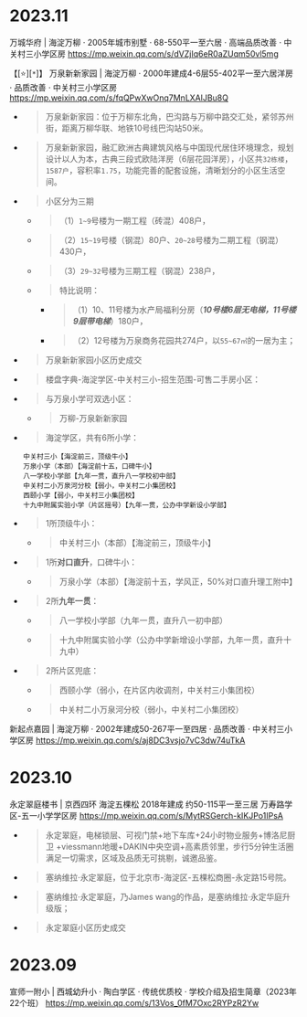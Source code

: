 
# 2023.11

万城华府 | 海淀万柳 · 2005年城市别墅 · 68-550平一至六居 · 高端品质改善 · 中关村三小学区房 https://mp.weixin.qq.com/s/dVZjIq6eR0aZUqm50vl5mg

【[:star:][`*`]】 万泉新新家园 | 海淀万柳 · 2000年建成4-6层55-402平一至六居洋房 · 品质改善 · 中关村三小学区房 https://mp.weixin.qq.com/s/fqQPwXwOnq7MnLXAlJBu8Q
- > 万泉新新家园：位于万柳东北角，巴沟路与万柳中路交汇处，紧邻苏州街，距离万柳华联、地铁10号线巴沟站50米。
- > 万泉新新家园，融汇欧洲古典建筑风格与中国现代居住环境理念，规划设计以人为本，古典三段式欧陆洋房（6层花园洋房），小区共`32栋楼`，`1587户`，容积率`1.75`，功能完善的配套设施，清晰划分的小区生活空间。
- > 小区分为三期
  * > （1）`1~9`号楼为一期工程（砖混）408户，
  * > （2）`15~19`号楼（钢混）80户、`20~28`号楼为二期工程（钢混）430户，
  * > （3）`29~32`号楼为三期工程（钢混）238户，
  * > 特比说明：
    + > （1）10、11号楼为水产局福利分房（***10号楼6层无电梯，11号楼9层带电梯***）180户，
    + > （2）12号楼为万泉商务花园共274户，以`55~67㎡`的一居为主；
- > 万泉新新家园小区历史成交
- > 楼盘字典-海淀学区-中关村三小-招生范围-可售二手房小区：
- > 与万泉小学可双选小区：
  * > 万柳-万泉新新家园
- > 海淀学区，共有6所小学：
  ```console
  中关村三小【海淀前三，顶级牛小】
  万泉小学（本部）【海淀前十五，口碑牛小】
  八一学校小学部【九年一贯，直升八一学校初中部】
  中关村二小万泉河分校【弱小，中关村二小集团校】
  西颐小学【弱小，中关村三小集团校】
  十九中附属实验小学（片区摇号）【九年一贯，公办中学新设小学部】
  ```
- > 1所顶级牛小：
  * > 中关村三小（本部）【海淀前三，顶级牛小】
- > 1所**对口直升**，口碑牛小：
  * > 万泉小学（本部）【海淀前十五，学风正，50%对口直升理工附中】
- > 2所**九年一贯**：
  * > 八一学校小学部（九年一贯，直升八一初中部）
  * > 十九中附属实验小学（公办中学新增设小学部，九年一贯，直升十九中）
- > 2所片区兜底：
  * > 西颐小学（弱小，在片区内收调剂，中关村三小集团校）
  * > 中关村二小万泉河分校（弱小，中关村二小集团校）

新起点嘉园 | 海淀万柳 · 2002年建成50-267平一至四居 · 品质改善 · 中关村三小学区房 https://mp.weixin.qq.com/s/aj8DC3vsjo7vC3dw74uTkA

# 2023.10

永定翠庭楼书 | 京西四环 海淀五棵松 2018年建成 约50-115平一至三居 万寿路学区-五一小学学区房 https://mp.weixin.qq.com/s/MytRSGerch-kIKJPo1IPsA
- > 永定翠庭，电梯锁层、可视门禁+地下车库+24小时物业服务+博洛尼厨卫 +viessmann地暖+DAKIN中央空调+高素质邻里，步行5分钟生活圈满足一切需求，区域及品质无可挑剔，诚邀品鉴。
- > 塞纳维拉·永定翠庭，位于北京市-海淀区-五棵松商圈-永定路15号院。
- > 塞纳维拉·永定翠庭，乃James wang的作品，是塞纳维拉·永定华庭升级版；
- > 永定翠庭小区历史成交

# 2023.09

宣师一附小 | 西城幼升小 · 陶白学区 · 传统优质校 · 学校介绍及招生简章（2023年22个班） https://mp.weixin.qq.com/s/13Vos_0fM7Oxc2RYPzR2Yw
